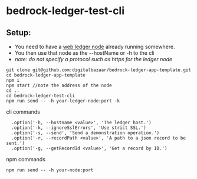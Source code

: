 # bedrock-ledger-test-cli

## Setup:

  - You need to have a [web ledger node](https://github.com/digitalbazaar/bedrock-ledger-app-template/tree/initial) already running somewhere.
  - You then use that node as the --hostName or -h to the cli 
  - *note: do not specify a protocol such as https for the ledger node*

```
git clone git@github.com:digitalbazaar/bedrock-ledger-app-template.git
cd bedrock-ledger-app-template
npm i
npm start //note the address of the node
cd ..
cd bedrock-ledger-test-cli
npm run send -- -h your-ledger-node:port -k
```

cli commands
```
  .option('-h, --hostname <value>', 'The ledger host.')
  .option('-k, --ignoreSslErrors', 'Use strict SSL.')
  .option('-s, --send', 'Send a demonstration operation.')
  .option('-r, --recordPath <value>', 'A path to a json record to be sent.')
  .option('-g, --getRecordId <value>', 'Get a record by ID.')
```

npm commands
```
npm run send -- -h your-node:port
```
